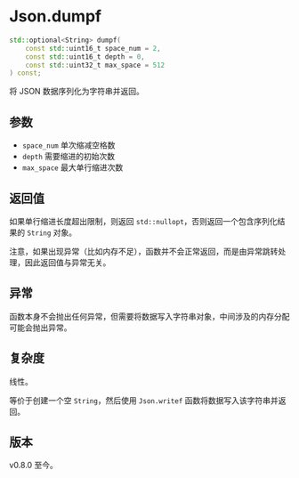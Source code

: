 # **Json.dumpf**

```cpp
std::optional<String> dumpf(
    const std::uint16_t space_num = 2, 
    const std::uint16_t depth = 0, 
    const std::uint32_t max_space = 512
) const;
```

将 JSON 数据序列化为字符串并返回。

## 参数

- `space_num` 单次缩减空格数
- `depth` 需要缩进的初始次数
- `max_space` 最大单行缩进次数

## 返回值

如果单行缩进长度超出限制，则返回 `std::nullopt`，否则返回一个包含序列化结果的 `String` 对象。

注意，如果出现异常（比如内存不足），函数并不会正常返回，而是由异常跳转处理，因此返回值与异常无关。

## 异常

函数本身不会抛出任何异常，但需要将数据写入字符串对象，中间涉及的内存分配可能会抛出异常。

## 复杂度

线性。

等价于创建一个空 `String`，然后使用 `Json.writef` 函数将数据写入该字符串并返回。

## 版本

v0.8.0 至今。